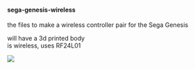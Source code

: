 #### sega-genesis-wireless  
the files to make a wireless controller pair for the Sega Genesis  

will have a 3d printed body  
is wireless, uses RF24L01  

![](/images/genesis_joyxtick.gif)  
